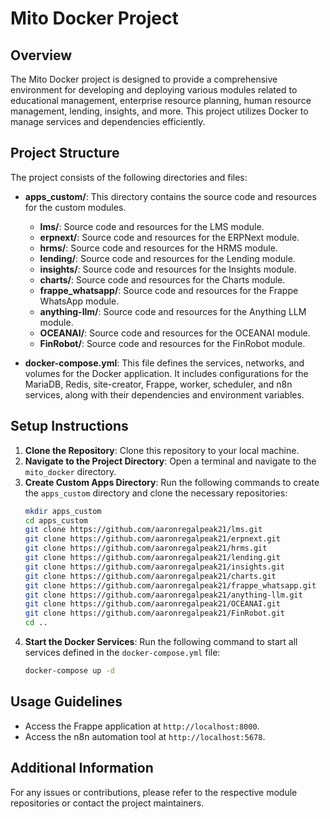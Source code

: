 # Mito Docker Project

## Overview
The Mito Docker project is designed to provide a comprehensive environment for developing and deploying various modules related to educational management, enterprise resource planning, human resource management, lending, insights, and more. This project utilizes Docker to manage services and dependencies efficiently.

## Project Structure
The project consists of the following directories and files:

- **apps_custom/**: This directory contains the source code and resources for the custom modules.
  - **lms/**: Source code and resources for the LMS module.
  - **erpnext/**: Source code and resources for the ERPNext module.
  - **hrms/**: Source code and resources for the HRMS module.
  - **lending/**: Source code and resources for the Lending module.
  - **insights/**: Source code and resources for the Insights module.
  - **charts/**: Source code and resources for the Charts module.
  - **frappe_whatsapp/**: Source code and resources for the Frappe WhatsApp module.
  - **anything-llm/**: Source code and resources for the Anything LLM module.
  - **OCEANAI/**: Source code and resources for the OCEANAI module.
  - **FinRobot/**: Source code and resources for the FinRobot module.

- **docker-compose.yml**: This file defines the services, networks, and volumes for the Docker application. It includes configurations for the MariaDB, Redis, site-creator, Frappe, worker, scheduler, and n8n services, along with their dependencies and environment variables.

## Setup Instructions
1. **Clone the Repository**: Clone this repository to your local machine.
2. **Navigate to the Project Directory**: Open a terminal and navigate to the `mito_docker` directory.
3. **Create Custom Apps Directory**: Run the following commands to create the `apps_custom` directory and clone the necessary repositories:
   ```bash
   mkdir apps_custom
   cd apps_custom
   git clone https://github.com/aaronregalpeak21/lms.git
   git clone https://github.com/aaronregalpeak21/erpnext.git
   git clone https://github.com/aaronregalpeak21/hrms.git
   git clone https://github.com/aaronregalpeak21/lending.git
   git clone https://github.com/aaronregalpeak21/insights.git
   git clone https://github.com/aaronregalpeak21/charts.git
   git clone https://github.com/aaronregalpeak21/frappe_whatsapp.git
   git clone https://github.com/aaronregalpeak21/anything-llm.git
   git clone https://github.com/aaronregalpeak21/OCEANAI.git
   git clone https://github.com/aaronregalpeak21/FinRobot.git
   cd ..
   ```
4. **Start the Docker Services**: Run the following command to start all services defined in the `docker-compose.yml` file:
   ```bash
   docker-compose up -d
   ```

## Usage Guidelines
- Access the Frappe application at `http://localhost:8000`.
- Access the n8n automation tool at `http://localhost:5678`.

## Additional Information
For any issues or contributions, please refer to the respective module repositories or contact the project maintainers.